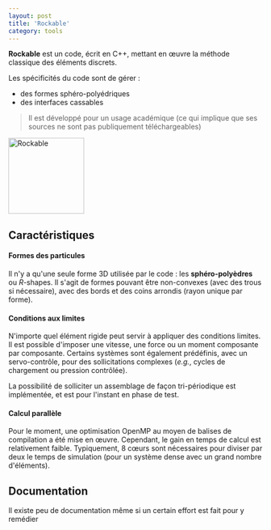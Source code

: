 ```yaml
---
layout: post
title: 'Rockable'
category: tools
---
```


**Rockable** est un code, écrit en C++, mettant en œuvre la méthode classique des éléments discrets. 

Les spécificités du code sont de gérer :

 - des formes sphéro-polyédriques 
 - des interfaces cassables

> Il est développé pour un usage académique (ce qui implique que ses sources ne sont pas publiquement téléchargeables)

<img src="{{ site.baseurl }}/public/img/RockableLogo96dpi.png" alt="Rockable" width="150px"/>

## Caractéristiques

#### Formes des particules

Il n'y a qu'une seule forme 3D utilisée par le code : les **sphéro-polyèdres** ou *R*-shapes. Il s'agit de formes pouvant être non-convexes (avec des trous si nécessaire), avec des bords et des coins arrondis (rayon unique par forme). 

#### Conditions aux limites

N'importe quel élément rigide peut servir à appliquer des conditions limites. Il est possible d'imposer une vitesse, une force ou un moment composante par composante. Certains systèmes sont également prédéfinis, avec un servo-contrôle, pour des sollicitations complexes (*e.g.*, cycles de chargement ou pression contrôlée).

La possibilité de solliciter un assemblage de façon tri-périodique est implémentée, et est pour l'instant en phase de test.

#### Calcul parallèle

Pour le moment, une optimisation OpenMP au moyen de balises de compilation a été mise en œuvre. Cependant, le gain en temps de calcul est relativement faible. Typiquement, 8 cœurs sont nécessaires pour diviser par deux le temps de simulation (pour un système dense avec un grand nombre d'éléments).

## Documentation

Il existe peu de documentation même si un certain effort est fait pour y remédier

